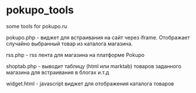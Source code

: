 # pokupo_tools
some tools for pokupo.ru

pokupo.php - виджет для встраивания на сайт через iframe. Отображает случайно выбранный товар из каталога магазина.

rss.php - rss лента для магазина на платформе Pokupo

shoptab.php - выводит таблицу (html или marktab) товаров заданного магазина для встраивания в блогах и.т.д

widget.html - javascript виджет для отображения каталога товаров
